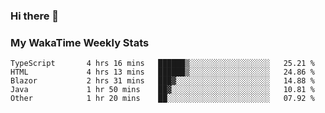 ### Hi there 👋

<!--
**royschrauwen/royschrauwen** is a ✨ _special_ ✨ repository because its `README.md` (this file) appears on your GitHub profile.

Here are some ideas to get you started:

- 🔭 I’m currently working on ...
- 🌱 I’m currently learning ...
- 👯 I’m looking to collaborate on ...
- 🤔 I’m looking for help with ...
- 💬 Ask me about ...
- 📫 How to reach me: ...
- 😄 Pronouns: ...
- ⚡ Fun fact: ...
-->


### My WakaTime Weekly Stats
<!--START_SECTION:waka-->

```text
TypeScript       4 hrs 16 mins   ██████▒░░░░░░░░░░░░░░░░░░   25.21 %
HTML             4 hrs 13 mins   ██████▒░░░░░░░░░░░░░░░░░░   24.86 %
Blazor           2 hrs 31 mins   ███▓░░░░░░░░░░░░░░░░░░░░░   14.88 %
Java             1 hr 50 mins    ██▓░░░░░░░░░░░░░░░░░░░░░░   10.81 %
Other            1 hr 20 mins    ██░░░░░░░░░░░░░░░░░░░░░░░   07.92 %
```

<!--END_SECTION:waka-->
